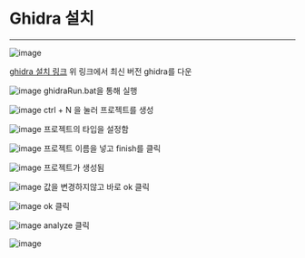 # Ghidra 설치
---




![image](https://user-images.githubusercontent.com/53963779/201042045-89dd8f7c-1d24-426d-8cf6-fc0c2875348f.png)

[ghidra 설치 링크](https://github.com/NationalSecurityAgency/ghidra/releases)
위 링크에서 최신 버전 ghidra를 다운

![image](https://user-images.githubusercontent.com/53963779/201263359-c881766f-73f4-463f-bac8-5d181344f277.png)
ghidraRun.bat을 통해 실행

![image](https://user-images.githubusercontent.com/53963779/201264167-690a4d8f-2943-409c-b92a-fbd2a029d727.png)
ctrl + N 을 눌러 프로젝트를 생성

![image](https://user-images.githubusercontent.com/53963779/201264306-5ac055ae-b059-49cf-b88f-06baa27f1ebe.png)
프로젝트의 타입을 설정함

![image](https://user-images.githubusercontent.com/53963779/201264402-68ddc6b6-0958-4990-8d71-6a32fe676b77.png)
프로젝트 이름을 넣고 finish를 클릭

![image](https://user-images.githubusercontent.com/53963779/201267889-e116171d-1de9-44ce-b47e-1efd8b5f6765.png)
프로젝트가 생성됨

![image](https://user-images.githubusercontent.com/53963779/201266295-f5766193-c933-41d6-b2e4-031c7722b1c6.png)
값을 변경하지않고 바로 ok 클릭

![image](https://user-images.githubusercontent.com/53963779/201266417-0174a255-1317-4b5f-bf29-db1e03f623b2.png)
ok 클릭

![image](https://user-images.githubusercontent.com/53963779/201266516-2b261926-71b7-405c-b638-23405b01d202.png)
analyze 클릭

![image](https://user-images.githubusercontent.com/53963779/201266660-2179085b-a89a-4b80-9490-9df7e2e75230.png)


